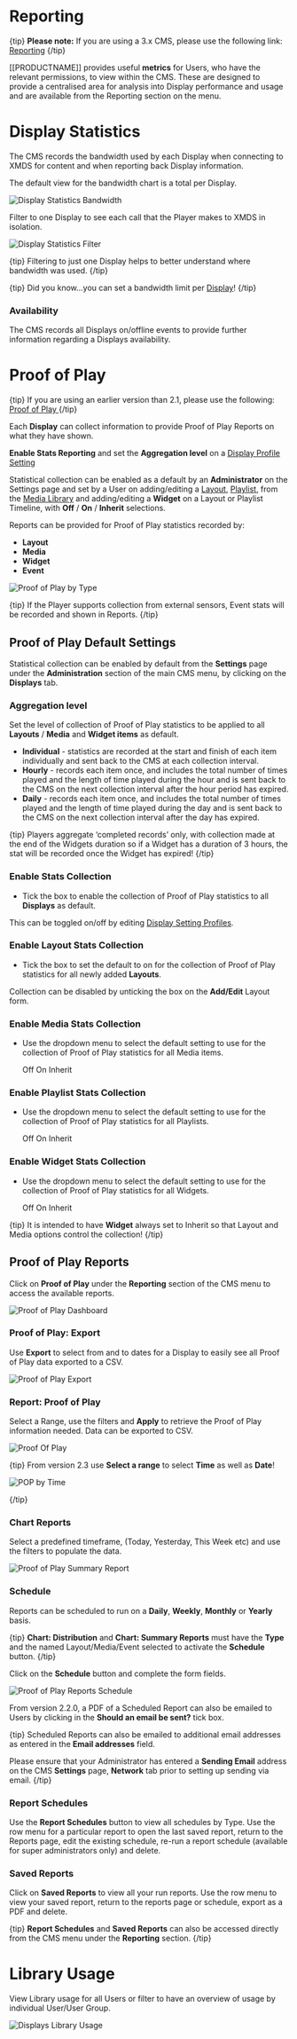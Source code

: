 <!--toc=displays-->

# Reporting

{tip}
**Please note:** If you are using a 3.x CMS, please use the following link: [Reporting](displays_metrics.html)
{/tip}

[[PRODUCTNAME]] provides useful **metrics** for Users, who have the relevant permissions, to view within the CMS. These are designed to provide a centralised area for analysis into Display performance and usage and are available from the Reporting section on the menu.

# Display Statistics

The CMS records the bandwidth used by each Display when connecting to XMDS for content and when reporting back Display information. 

The default view for the bandwidth chart is a total per Display.

![Display Statistics Bandwidth](img/displays_statistics_bandwidth.png)



Filter to one Display to see each call that the Player makes to XMDS in isolation.



![Display Statistics Filter](img/displays_statistics_filter.png)

{tip}
Filtering to just one Display helps to better understand where bandwidth was used.
{/tip}

{tip}
Did you know...you can set a bandwidth limit per [Display](displays.html)!
{/tip}

### Availability

The CMS records all Displays on/offline events to provide further information regarding a Displays availability. 

# Proof of Play

{tip}
If you are using an earlier version than 2.1, please use the following: [Proof of Play ](displays_proof_of_play_1.8.html)
{/tip}

Each **Display** can collect information to provide Proof of Play Reports on what they have shown.

**Enable Stats Reporting** and set the **Aggregation level** on a [Display Profile Setting](displays_settings.html)

Statistical collection can be enabled as a default by an **Administrator** on the Settings page and set by a User on adding/editing a [Layout](layouts_2.html), [Playlist](media_playlists_2.html), from the [Media Library](media_library_2.html) and adding/editing a **Widget** on a Layout or Playlist Timeline, with **Off** / **On** / **Inherit** selections.

Reports can be provided for Proof of Play statistics recorded by:

- **Layout**
- **Media**
- **Widget**
- **Event**

![Proof of Play by Type](img/v2_proof_of_play_type.png)

{tip}
If the Player supports collection from external sensors, Event stats will be recorded and shown in Reports.
{/tip}

## Proof of Play Default Settings

Statistical collection can be enabled by default from the **Settings** page under the **Administration** section of the main CMS menu, by clicking on the **Displays** tab.

### Aggregation level

Set the level of collection of Proof of Play statistics to be applied to all **Layouts** / **Media** and **Widget items** as default.

- **Individual** - statistics are recorded at the start and finish of each item individually and sent back to the CMS at each collection interval.
- **Hourly** - records each item once, and includes the total number of times played and the length of time played during the hour and is sent back to the CMS on the next collection interval after the hour period has expired.
- **Daily** - records each item once, and includes the total number of times played and the length of time played during the day and is sent back to the CMS on the next collection interval after the day has expired.

{tip}
Players aggregate ‘completed records’ only, with collection made at the end of the Widgets duration so if a Widget has a duration of 3 hours, the stat will be recorded once the Widget has expired!
{/tip}

### Enable Stats Collection

- Tick the box to enable the collection of Proof of Play statistics to all **Displays** as default.

This can be toggled on/off by editing [Display Setting Profiles](displays_settings.html#editing_profiles).

### Enable Layout Stats Collection

- Tick the box to set the default to on for the collection of Proof of Play statistics for all newly added **Layouts**.

Collection can be disabled by unticking the box on the **Add/Edit** Layout form.

### Enable Media Stats Collection

- Use the dropdown menu to select the default setting to use for the collection of Proof of Play statistics for all Media items.

  Off
  On
  Inherit

### Enable Playlist Stats Collection

- Use the dropdown menu to select the default setting to use for the collection of Proof of Play statistics for all Playlists.

  Off
  On
  Inherit

### Enable Widget Stats Collection

- Use the dropdown menu to select the default setting to use for the collection of Proof of Play statistics for all Widgets.

  Off
  On
  Inherit

{tip}
It is intended to have **Widget** always set to Inherit so that Layout and Media options control the collection!
{/tip}

## Proof of Play Reports

Click on **Proof of Play** under the **Reporting** section of the CMS menu to access the available reports.

![Proof of Play Dashboard](img/v2_proof_of_play_dashboard.png)

### Proof of Play: Export

Use **Export** to select from and to dates for a Display to easily see all Proof of Play data exported to a CSV.

![Proof of Play Export](img/v2_displays_export_proof_of_play.png)

### Report: Proof of Play

Select a Range, use the filters and **Apply** to retrieve the Proof of Play information needed. Data can be exported to CSV.

![Proof Of Play](img/displays_proofofplay.png)



{tip}
From version 2.3 use **Select a range**  to select **Time** as well as **Date**!

![POP by Time](img/v2.3_displays_proofofplay_time.png)

{/tip}



### Chart Reports

Select a predefined timeframe, (Today, Yesterday, This Week etc) and use the filters to populate the data.

![Proof of Play Summary Report](img/displays_proofofplay_summary_report.png)

### Schedule

Reports can be scheduled to run on a **Daily**, **Weekly**, **Monthly** or **Yearly** basis. 

{tip}
**Chart: Distribution** and **Chart: Summary Reports** must have the **Type** and the named Layout/Media/Event selected to activate the **Schedule** button.
{/tip}

Click on the **Schedule** button and complete the form fields.

![Proof of Play Reports Schedule](img/displays_proofofplay_report_schedule.png)

From version 2.2.0, a PDF of a Scheduled Report can also be emailed to Users by clicking in the **Should an email be sent?** tick box. 

{tip}
Scheduled Reports can also be emailed to additional email addresses as entered in the **Email addresses** field.

Please ensure that your Administrator has entered a **Sending Email** address on the CMS **Settings** page, **Network** tab prior to setting up sending via email.
{/tip} 

### Report Schedules

Use the **Report Schedules** button to view all schedules by Type. Use the row menu for a particular report to open the last saved report, return to the Reports page, edit the existing schedule, re-run a report schedule (available for super administrators only) and delete.

### Saved Reports

Click on **Saved Reports** to view all your run reports. Use the row menu to view your saved report, return to the reports page or schedule, export as a PDF and delete.

{tip}
**Report Schedules** and **Saved Reports** can also be accessed directly from the CMS menu under the **Reporting** section.
{/tip}

# Library Usage

View Library usage for all Users or filter to have an overview of usage by individual User/User Group. 

![Displays Library Usage](img/displays_library_usage.png)
